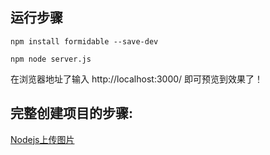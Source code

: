 
## 运行步骤

`npm install formidable --save-dev`

`npm node server.js`

在浏览器地址了输入 http://localhost:3000/ 即可预览到效果了！

## 完整创建项目的步骤:
[Nodejs上传图片](https://vectorzero.github.io/2017/04/03/Nodejs%E4%B8%8A%E4%BC%A0%E5%9B%BE%E7%89%87/)
